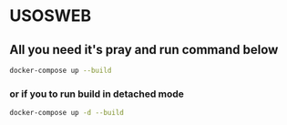 # USOSWEB

## All you need it's pray and run command below
```bash
docker-compose up --build
```
### or if you to run build in detached mode
```bash
docker-compose up -d --build
```